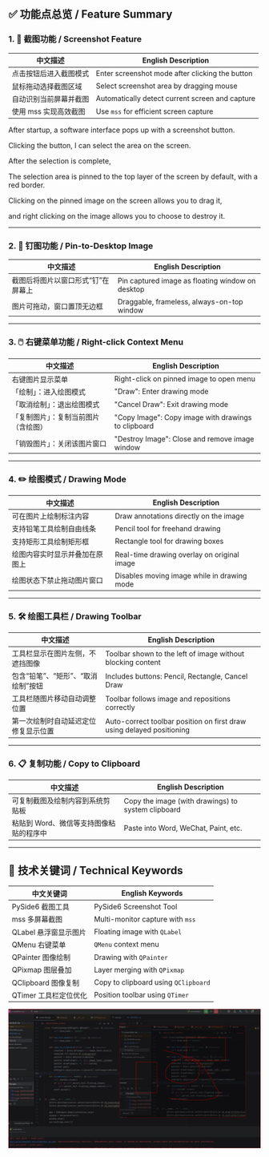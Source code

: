 

## ✅ 功能点总览 / Feature Summary

### 1. 📸 截图功能 / Screenshot Feature

| 中文描述               | English Description                             |
| ---------------------- | ----------------------------------------------- |
| 点击按钮后进入截图模式 | Enter screenshot mode after clicking the button |
| 鼠标拖动选择截图区域   | Select screenshot area by dragging mouse        |
| 自动识别当前屏幕并截图 | Automatically detect current screen and capture |
| 使用 mss 实现高效截图  | Use `mss` for efficient screen capture          |

After startup, a software interface pops up with a screenshot button. 

Clicking the button, I can select the area on the screen. 

After the selection is complete,

The selection area is pinned to the top layer of the screen by default, with a red border.

Clicking on the pinned image on the screen allows you to drag it, 

and right clicking on the image allows you to choose to destroy it.



------

### 2. 📌 钉图功能 / Pin-to-Desktop Image

| 中文描述                           | English Description                              |
| ---------------------------------- | ------------------------------------------------ |
| 截图后将图片以窗口形式“钉”在屏幕上 | Pin captured image as floating window on desktop |
| 图片可拖动，窗口置顶无边框         | Draggable, frameless, always-on-top window       |



------

### 3. 🖱️ 右键菜单功能 / Right-click Context Menu

| 中文描述                             | English Description                                 |
| ------------------------------------ | --------------------------------------------------- |
| 右键图片显示菜单                     | Right-click on pinned image to open menu            |
| 「绘制」：进入绘图模式               | "Draw": Enter drawing mode                          |
| 「取消绘制」：退出绘图模式           | "Cancel Draw": Exit drawing mode                    |
| 「复制图片」：复制当前图片（含绘图） | "Copy Image": Copy image with drawings to clipboard |
| 「销毁图片」：关闭该图片窗口         | "Destroy Image": Close and remove image window      |



------

### 4. ✏️ 绘图模式 / Drawing Mode

| 中文描述                       | English Description                         |
| ------------------------------ | ------------------------------------------- |
| 可在图片上绘制标注内容         | Draw annotations directly on the image      |
| 支持铅笔工具绘制自由线条       | Pencil tool for freehand drawing            |
| 支持矩形工具绘制矩形框         | Rectangle tool for drawing boxes            |
| 绘图内容实时显示并叠加在原图上 | Real-time drawing overlay on original image |
| 绘图状态下禁止拖动图片窗口     | Disables moving image while in drawing mode |



------

### 5. 🛠️ 绘图工具栏 / Drawing Toolbar

| 中文描述                             | English Description                                          |
| ------------------------------------ | ------------------------------------------------------------ |
| 工具栏显示在图片左侧，不遮挡图像     | Toolbar shown to the left of image without blocking content  |
| 包含“铅笔”、“矩形”、“取消绘制”按钮   | Includes buttons: Pencil, Rectangle, Cancel Draw             |
| 工具栏随图片移动自动调整位置         | Toolbar follows image and repositions correctly              |
| 第一次绘制时自动延迟定位修复显示位置 | Auto-correct toolbar position on first draw using delayed positioning |



------

### 6. 📋 复制功能 / Copy to Clipboard

| 中文描述                                | English Description                                |
| --------------------------------------- | -------------------------------------------------- |
| 可复制截图及绘制内容到系统剪贴板        | Copy the image (with drawings) to system clipboard |
| 粘贴到 Word、微信等支持图像粘贴的程序中 | Paste into Word, WeChat, Paint, etc.               |



------

## 🔧 技术关键词 / Technical Keywords

| 中文关键词            | English Keywords                     |
| --------------------- | ------------------------------------ |
| PySide6 截图工具      | PySide6 Screenshot Tool              |
| mss 多屏幕截图        | Multi-monitor capture with `mss`     |
| QLabel 悬浮窗显示图片 | Floating image with `QLabel`         |
| QMenu 右键菜单        | `QMenu` context menu                 |
| QPainter 图像绘制     | Drawing with `QPainter`              |
| QPixmap 图层叠加      | Layer merging with `QPixmap`         |
| QClipboard 图像复制   | Copy to clipboard using `QClipboard` |
| QTimer 工具栏定位优化 | Position toolbar using `QTimer`      |



![image-20250530213335258](.\assets\image-20250530213335258.png)
